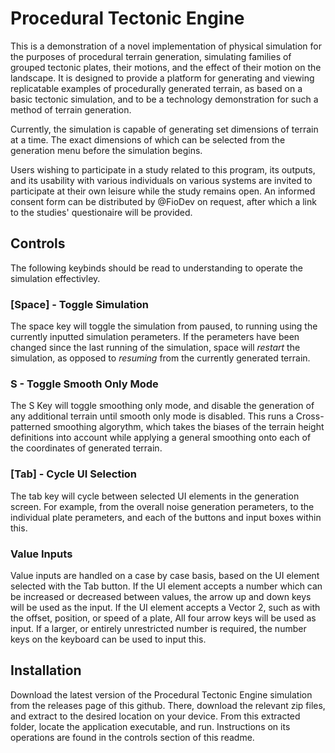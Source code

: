 # Procedural Tectonic Engine

This is a demonstration of a novel implementation of physical simulation for the purposes of procedural terrain generation, simulating families of grouped tectonic plates, their motions, and the effect of their motion on the landscape.
It is designed to provide a platform for generating and viewing replicatable examples of procedurally generated terrain, as based on a basic tectonic simulation, and to be a technology demonstration for such a method of terrain generation.

Currently, the simulation is capable of generating set dimensions of terrain at a time. The exact dimensions of which can be selected from the generation menu before the simulation begins. 

Users wishing to participate in a study related to this program, its outputs, and its usability with various individuals on various systems are invited to participate at their own leisure while the study remains open. An informed consent form can be distributed by @FioDev on request, after which a link to the studies' questionaire will be provided. 

## Controls

The following keybinds should be read to understanding to operate the simulation effectivley.

### [Space] - Toggle Simulation
The space key will toggle the simulation from paused, to running using the currently inputted simulation perameters. If the perameters have been changed since the last running of the simulation, space will *restart* the simulation, as opposed to *resuming* from the currently generated terrain.

### S - Toggle Smooth Only Mode
The S Key will toggle smoothing only mode, and disable the generation of any additional terrain until smooth only mode is disabled. This runs a Cross-patterned smoothing algorythm, which takes the biases of the terrain height definitions into account while applying a general smoothing onto each of the coordinates of generated terrain.

### [Tab] - Cycle UI Selection
The tab key will cycle between selected UI elements in the generation screen. For example, from the overall noise generation perameters, to the individual plate perameters, and each of the buttons and input boxes within this.

### Value Inputs
Value inputs are handled on a case by case basis, based on the UI element selected with the Tab button. If the UI element accepts a number which can be increased or decreased between values, the arrow up and down keys will be used as the input. If the UI element accepts a Vector 2, such as with the offset, position, or speed of a plate, All four arrow keys will be used as input. If a larger, or entirely unrestricted number is required, the number keys on the keyboard can be used to input this.


## Installation 

Download the latest version of the Procedural Tectonic Engine simulation from the releases page of this github. There, download the relevant zip files, and extract to the desired location on your device. From this extracted folder, locate the application executable, and run. Instructions on its operations are found in the controls section of this readme.
